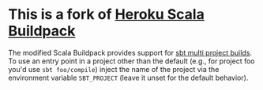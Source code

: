 # This is a fork of [Heroku Scala Buildpack](https://github.com/heroku/heroku-buildpack-scala)

The modified Scala Buildpack provides support for
[sbt multi project builds](http://www.scala-sbt.org/0.13/tutorial/Multi-Project.html). To
use an entry point in a project other than the default (e.g., for
project foo you'd use ```sbt foo/compile```) inject the name of the
project via the environment variable ```SBT_PROJECT``` (leave it unset
for the default behavior).

